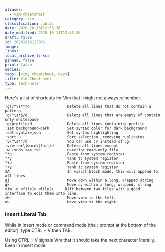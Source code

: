 ```yaml
---
aliases:
  - vim-cheatsheet
category: vim
classification: public
date: 2020-10-13T12:53:36
date_modified: 2020-10-13T12:53:36
draft: false
id: 20201013125336
image: 
links: 
local_archive_links: 
pinned: false
print: false
series: 
tags: [vim, cheatsheet, keys]
title: Vim Cheatsheet
type: tech-note
---
```


Here's a list of shortcuts for Vim that I might not always remember.

```text
:g!/^\s*"/d                 Delete all lines that do not contain a pattern
:g/^\s*$/d                  Delete all lines that are empty of contain only whitespace
:g/profile/d                Delete all lines containing profile
:set background=dark		Set syntax color for dark background
:set syntax=json            Set syntax highlighting
:sort u                     Sort selection, removing duplicates
:v/^\s*"/d                  You can use :v instead of :g!
:v/error\|warn\|fail/d      Delete all lines except
:w !sudo tee "%"            Override read-only file.
"*p							Paste from system register
"*y                         Yank to system register
"+p							Paste from system register
"+y                         Yank to system register
$A                          In visual block mode, this will append to all lines
gj                          Move down within a long, wrapped string
gk                          Move up within a long, wrapped, string
vim -d <file1> <file2>     Diff between two files with a good interface to edit them into line.
zH                          Move view to the left.
zL                          Move view to the right.
```

### Insert Literal Tab

While in insert mode or command mode (the : prompt at the bottom of the editor), type CTRL + V then TAB.

Using CTRL + V signals Vim that it should take the next character literally. Even in insert mode.

